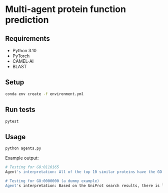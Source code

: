 # Multi-agent protein function prediction

## Requirements

- Python 3.10
- PyTorch
- CAMEL-AI
- BLAST

## Setup

```bash
conda env create -f environment.yml
```

## Run tests

```bash
pytest
```
## Usage

```bash
python agents.py
```

Example output:

```bash
# Testing for GO:0110165
Agent's interpretation: All of the top 10 similar proteins have the GO function GO:0110165. Therefore, the hypothesis is strongly supported by the data.

# Testing for GO:0000000 (a dummy example)
Agent's interpretation: Based on the UniProt search results, there is little evidence to support the hypothesized function GO:0000000 for the provided protein sequence. None of the top 10 similar proteins in UniProt have this GO function. Therefore, the analysis suggests that the hypothesized function is unlikely to be correct.

```
